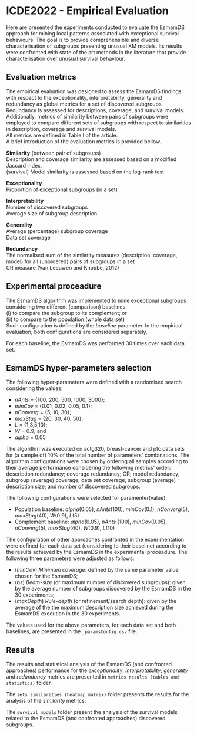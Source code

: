 # ICDE2022 - Empirical Evaluation

Here are presented the experiments conducted to evaluate the EsmamDS approach for mining local patterns associated with exceptional survival behaviours.
The goal is to provide comprehensible and diverse characterisation of subgroups presenting unusual KM models.
Its results were confronted with state of the art methods in the literature that provide characterisation over unusual survival behaviour.  

## Evaluation metrics

The empirical evaluation was designed to assess the EsmamDS findings with respect to the exceptionality, interpretability, generality and redundancy as global metrics for a set of discovered subgroups. Redundancy is assessed for descriptions, coverage, and survival models.
Additionally, metrics of similarity between pairs of subgroups were employed to compare different sets of subgroups with respect to similarities in description, coverage and survival models.  
All metrics are defined in Table I of the article.  
A brief introduction of the evaluation metrics is provided bellow.  

**Similarity** (between pair of subgroups)  
Description and coverage similarity are assessed based on a modified Jaccard index.  
(survival) Model similarity is assessed based on the log-rank test  
  
**Exceptionality**  
Proportion of exceptional subgroups (in a set)  
  
**Interpretability**  
Number of discovered subgroups  
Average size of subgroup description  
  
**Generality**  
Average (percentage) subgroup coverage  
Data set coverage  
  
**Redundancy**  
The normalised sum of the similarity measures (description, coverage, model) for all (unordered) pairs of subgroups in a set  
CR measure (Van Leeuwen and Knobbe, 2012)


## Experimental proceadure

The EsmamDS algorithm was implemented to mine exceptional subgroups considering two different (comparison) baselines:  
(i)  to compare the subgroup to its complement; or  
(ii) to compare to the population (whole data set)  
Such configuration is defined by the _baseline_ parameter. In the empirical evaluation, both configurations are considered separately.

For each baseline, the EsmamDS was performed 30 times over each data set.  


## EsmamDS hyper-parameters selection

The following hyper-parameters were defined with a randomised search considering the values: 
- _nAnts_ = {100, 200, 500, 1000, 3000};
- _minCov_ = {0.01, 0.02, 0.05, 0.1};
- _nConverg_ = {5, 10, 30};
- _maxStag_ = {20, 30, 40, 50};
- _L_ = {1,3,5,10};
- _W_ = 0.9; and
- _alpha_ = 0.05  

The algorithm was executed on actg320, breast-cancer and ptc data sets for (a sample of) 10\% of the total number of parameters' combinations.
The algorithm configurations were chosen by ordering all samples according to their average performance considering the following metrics' order: description redundancy; coverage redundancy; CR; model redundancy; subgroup (average) coverage; data set coverage; subgroup (average) description size; and number of discovered subgroups.  

The following configurations were selected for paramenter(value):
- Population baseline: _alpha_(0.05), _nAnts_(100), _minCov_(0.1), _nConverg_(5), _maxStag_(40), _W_(0.9), _L_(5)
- Complement baseline: _alpha_(0.05), _nAnts_ (100), _minCov_(0.05), _nConverg_(5), _maxStag_(40), _W_(0.9), _L_(10)

The configuration of other approaches confronted in the experimentation were defined for each data set (considering to their baseline) according to the results achieved by the EsmamDS in the experimental proceadure.
The following three parameters were adjusted as follows:
- (_minCov_) _Minimum coverage_: defined by the same parameter value chosen for the EsmamDS;
- (_bs_) _Beam-size_ (or maximum number of discovered subgroups): given by the average number of subgroups discovered by the EsmamDS in the 30 experiments;
- (_maxDepth_) _Rule-depth_ (or refinement/search depth): given by the average of the the maximum description size achieved during the EsmamDS execution in the 30 experiments.

The values used for the above parameters, for each data set and both baselines, are presented in the `_paramsConfig.csv` file.


## Results

The results and statistical analysis of the EsmamDS (and confronted approaches) performance for the _exceptionality_, _interpretability_, _generality_ and _redundancy_ metrics are presented in `metrics results (tables and statistics)` folder.

The `sets similarities (heatmap matrix)` folder presents the results for the analysis of the _similarity_ metrics.

The `survival models` folder present the analysis of the survival models related to the EsmamDS (and confronted approaches) discovered subgroups. 
